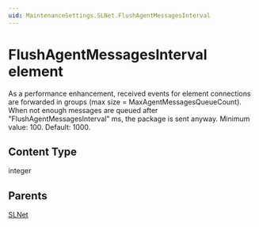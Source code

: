 ```yaml
---
uid: MaintenanceSettings.SLNet.FlushAgentMessagesInterval
---
```


# FlushAgentMessagesInterval element

As a performance enhancement, received events for element connections are forwarded in groups (max size = MaxAgentMessagesQueueCount). When not enough messages are queued after "FlushAgentMessagesInterval" ms, the package is sent anyway. Minimum value: 100. Default: 1000.

## Content Type

integer

## Parents

[SLNet](xref:MaintenanceSettings.SLNet)
